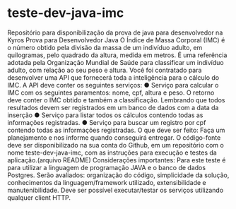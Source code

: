 # teste-dev-java-imc
Repositório para disponibilização da prova de java para desenvolvedor na Kyros
Prova para Desenvolvedor Java
O Índice de Massa Corporal (IMC) é o número obtido pela divisão da
massa de um indivíduo adulto, em quilogramas, pelo quadrado da altura,
medida em metros. É uma referência adotada pela Organização Mundial de
Saúde para classificar um indivíduo adulto, com relação ao seu peso e altura.
Você foi contratado para desenvolver uma API que fornecerá toda a
inteligência para o cálculo do IMC.
A API deve conter os seguintes serviços:
● Serviço para calcular o IMC com os seguintes paramentos: nome, cpf,
altura e peso. O retorno deve conter o IMC obtido e também a
classificação. Lembrando que todos resultados devem ser registrados
em um banco de dados com a data da inserção
● Serviço para listar todos os cálculos contendo todas as informações
registradas.
● Serviço para buscar um registro por cpf contendo todas as informações
registradas.
O que deve ser feito:
Faça um planejamento e nos informe quando conseguirá entregar. O
código-fonte deve ser disponibilizado na sua conta do Github, em um
repositório com o nome teste-dev-java-imc, com as instruções para execução
e testes da aplicação.(arquivo README)
Considerações importantes:
Para este teste é para utilizar a linguagem de programação JAVA e o
banco de dados Postgres. Serão avaliados: organização do código,
simplicidade da solução, conhecimentos da linguagem/framework utilizado,
extensibilidade e manutenibilidade. Deve ser possível executar/testar os
serviços utilizando qualquer client HTTP.
